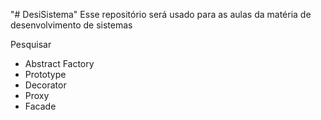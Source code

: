 "# DesiSistema" 
Esse repositório será usado para as aulas da matéria de desenvolvimento de sistemas

Pesquisar 
- Abstract Factory
- Prototype
- Decorator
- Proxy
- Facade